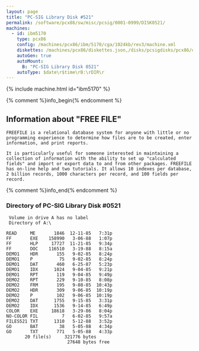 ```yaml
---
layout: page
title: "PC-SIG Library Disk #521"
permalink: /software/pcx86/sw/misc/pcsig/0001-0999/DISK0521/
machines:
  - id: ibm5170
    type: pcx86
    config: /machines/pcx86/ibm/5170/cga/1024kb/rev3/machine.xml
    diskettes: /machines/pcx86/diskettes.json,/disks/pcsigdisks/pcx86/diskettes.json
    autoGen: true
    autoMount:
      B: "PC-SIG Library Disk 0521"
    autoType: $date\r$time\rB:\rDIR\r
---
```


{% include machine.html id="ibm5170" %}

{% comment %}info_begin{% endcomment %}

## Information about "FREE FILE"

    FREEFILE is a relational database system for anyone with little or no
    programming experience to determine how files are to be created, enter
    information, and print reports.
    
    It is particularly useful for someone interested in maintaining a
    collection of information with the ability to set up "calculated
    fields" and import or export data to and from other packages. FREEFILE
    has on-line help and two tutorials. It allows 10 indexes per database,
    2 billion records, 1000 characters per record, and 100 fields per
    record.
{% comment %}info_end{% endcomment %}


### Directory of PC-SIG Library Disk #0521

     Volume in drive A has no label
     Directory of A:\

    READ     ME       1846  12-11-85   7:31p
    FF       EXE    158990   3-06-88   1:07p
    FF       HLP     17727  11-21-85   9:34p
    FF       DOC    116510   3-19-88   8:15a
    DEMO1    HDR       155   9-02-85   8:24p
    DEMO1    P          75   9-02-85   8:24p
    DEMO1    DAT       460   6-25-87   5:23p
    DEMO1    IDX      1024   9-04-85   9:21p
    DEMO1    RPT       119   9-04-85   9:49p
    DEMO2    RPT       229   9-10-85   8:08p
    DEMO2    FRM       195   9-08-85  10:43p
    DEMO2    HDR       309   9-06-85  10:19p
    DEMO2    P         102   9-06-85  10:19p
    DEMO2    DAT      1755   9-15-85   3:31p
    DEMO2    IDX      1536   9-14-85   6:49p
    COLOR    EXE     18618   3-29-86   8:04p
    NO-COLOR FIL         7   6-02-85   9:57a
    FILES521 TXT      1310   5-12-88   3:52p
    GO       BAT        38   5-05-88   4:34p
    GO       TXT       771   5-05-88   4:33p
           20 file(s)     321776 bytes
                           27648 bytes free
